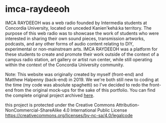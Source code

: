 # imca-raydeeoh
IMCA RAYDEEOH was a web radio founded by Intermedia students at Concordia University, located on unceded Kanien'kehá:ka territory. The purpose of this web radio was to showcase the work of students who were interested in sharing their own sound pieces, transmission artworks, podcasts, and any other forms of audio content relating to DIY, experimental or non-mainstream arts. IMCA RAYDEEOH was a platform for these students to create and promote their work outside of the context of a campus radio station, art gallery or artist run center, while still operating within the context of the Concordia University community.

Note: This website was originally created by myself (front-end) and Matthew Halpenny (back-end) in 2019. We we're both still new to coding at the time (my code was absolute spaghetti) so I've decided to redo the front-end from the original mock-ups for the sake of this portfolio. You can find the complete original project archived [here](https://github.com/sbordel/imca-raydeeoh). 


this project is protected under the Creative Commons Attribution-NonCommercial-ShareAlike 4.0 International Public License
https://creativecommons.org/licenses/by-nc-sa/4.0/legalcode
